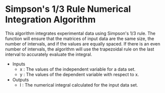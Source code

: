 # Simpson's 1/3 Rule Numerical Integration Algorithm

This algorithm integrates experimental data using Simpson's 1/3 rule. The function will ensure that the matrices of input data are the same size, the number of intervals, and if the values are equally spaced. If there is an even number of intervals, the algorithm will use the trapezoidal rule on the last interval to accurately evaluate the integral.
* Inputs
  * x : The values of the independent variable for a data set.
  * y : The values of the dependent variable with respect to x.
 * Outputs
   *  I : The numerical integral calculated for the input data set.
